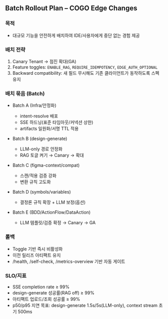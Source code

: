 ## Batch Rollout Plan – COGO Edge Changes

### 목적
- 대규모 기능을 안전하게 배치하여 IDE/사용자에게 중단 없는 경험 제공

### 배치 전략
1) Canary Tenant → 점진 확대(GA)
2) Feature toggles: `ENABLE_RAG`, `REQUIRE_IDEMPOTENCY`, `EDGE_AUTH_OPTIONAL`
3) Backward compatibility: 새 필드 무시해도 기존 클라이언트가 동작하도록 스펙 유지

### 배치 묶음 (Batch)
- Batch A (Infra/안정화)
  - intent-resolve 배포
  - SSE 하드닝(표준 타임아웃/커넥션 상한)
  - artifacts 일원화/서명 TTL 적용

- Batch B (design-generate)
  - LLM-only 경로 안정화
  - RAG 토글 켜기 → Canary → 확대

- Batch C (figma-context/compat)
  - 스캔/적용 검증 강화
  - 변환 규칙 고도화

- Batch D (symbols/variables)
  - 결정론 규칙 확장 + LLM 보정(옵션)

- Batch E (BDD/ActionFlow/DataAction)
  - LLM 템플릿/검증 확정 → Canary → GA

### 롤백
- Toggle 기반 즉시 비활성화
- 이전 릴리즈 아티팩트 유지
- /health, /self-check, /metrics-overview 기반 자동 게이트

### SLO/지표
- SSE completion rate ≥ 99%
- design-generate 성공률(RAG off) ≥ 99%
- 아티팩트 업로드/조회 성공률 ≥ 99%
- p50/p95 지연 목표: design-generate 1.5s/5s(LLM-only), context stream 초기 500ms


